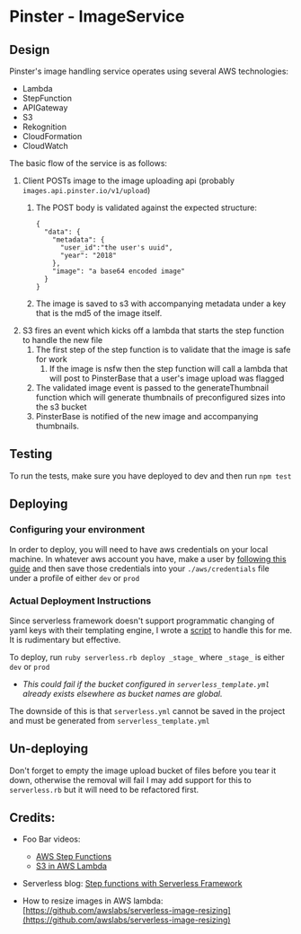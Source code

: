 # Pinster - ImageService


## Design

Pinster's image handling service operates using several AWS technologies:
* Lambda
* StepFunction
* APIGateway
* S3
* Rekognition
* CloudFormation
* CloudWatch

The basic flow of the service is as follows:
1. Client POSTs image to the image uploading api (probably `images.api.pinster.io/v1/upload`)
    1. The POST body is validated against the expected structure:
                        
        ```
        {
          "data": {
            "metadata": {
              "user_id":"the user's uuid",
              "year": "2018"
            },
            "image": "a base64 encoded image"
          }
        }
        ```

    1. The image is saved to s3 with accompanying metadata under a key that is the md5 of the image itself.
1. S3 fires an event which kicks off a lambda that starts the step function to handle the new file
    1. The first step of the step function is to validate that the image is safe for work
       1. If the image is nsfw then the step function will call a lambda that will post to PinsterBase 
        that a user's image upload was flagged
    1. The validated image event is passed to the generateThumbnail function which will generate thumbnails 
    of preconfigured sizes into the s3 bucket
    1. PinsterBase is notified of the new image and accompanying thumbnails.


## Testing
To run the tests, make sure you have deployed to dev and then run `npm test`

## Deploying

### Configuring your environment

In order to deploy, you will need to have aws credentials on your local machine.
In whatever aws account you have, make a user by 
[following this guide](https://serverless.com/framework/docs/providers/aws/guide/credentials/)
and then save those credentials into your `./aws/credentials` file under a profile of either `dev` or `prod`


### Actual Deployment Instructions

Since serverless framework doesn't support programmatic changing of yaml keys with their templating
engine, I wrote a [script](serverless.rb) to handle this for me. It is rudimentary but effective.

To deploy, run `ruby serverless.rb deploy _stage_` where `_stage_` is either `dev` or `prod`
    
* *This could fail if the bucket configured in `serverless_template.yml` already exists elsewhere
as bucket names are global.*


The downside of this is that `serverless.yml` cannot be saved in the project and must be generated from
 `serverless_template.yml`

## Un-deploying

Don't forget to empty the image upload bucket of files before you tear it down, otherwise the removal will fail
I may add support for this to `serverless.rb` but it will need to be refactored first.

## Credits:

* Foo Bar videos: 
  * [AWS Step Functions](https://www.youtube.com/watch?v=9MKL5Jr2zZ4&list=PLGyRwGktEFqd_YBnm5Zxzw9GP1OnEFO_U)
  * [S3 in AWS Lambda](https://www.youtube.com/watch?v=Lnv9QCRGiMs&list=PLGyRwGktEFqcU7hnjdB08zpBasQcBcz82)
  
* Serverless blog: [Step functions with Serverless Framework](https://serverless.com/blog/how-to-manage-your-aws-step-functions-with-serverless/)

* How to resize images in AWS lambda: [https://github.com/awslabs/serverless-image-resizing](https://github.com/awslabs/serverless-image-resizing)